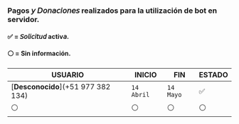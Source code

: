 ### Pagos 𝘺 𝘋𝘰𝘯𝘢𝘤𝘪𝘰𝘯𝘦𝘴 realizados para la utilización de bot en servidor.
#### ✅ = 𝘚𝘰𝘭𝘪𝘤𝘪𝘵𝘶𝘥 activ𝘢.
#### ⚪ = Sin información.
 
| USUARIO          |   INICIO                | FIN    | ESTADO
| ------------     | ------------            | ------------| ------------
| [**Desconocido**](+51 977 382 134)        | `14 Abril` | `14 Mayo` | ✅
| ⚪        | ⚪               |  ⚪ | ⚪

